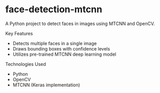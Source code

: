 # face-detection-mtcnn
A Python project to detect faces in images using MTCNN and OpenCV.

 Key Features
- Detects multiple faces in a single image
- Draws bounding boxes with confidence levels
- Utilizes pre-trained MTCNN deep learning model

Technologies Used
- Python 
- OpenCV
- MTCNN (Keras implementation)

